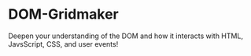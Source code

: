 # DOM-Gridmaker
Deepen your understanding of the DOM and how it interacts with HTML, JavsScript, CSS, and user events!
